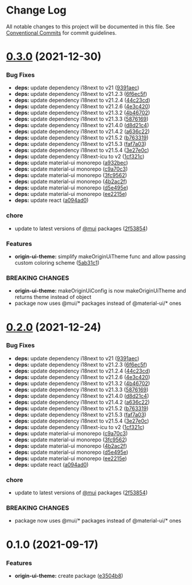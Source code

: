 # Change Log

All notable changes to this project will be documented in this file.
See [Conventional Commits](https://conventionalcommits.org) for commit guidelines.

# [0.3.0](https://github.com/energywebfoundation/origin/compare/@energyweb/origin-ui-theme@0.1.0...@energyweb/origin-ui-theme@0.3.0) (2021-12-30)


### Bug Fixes

* **deps:** update dependency i18next to v21 ([9391aec](https://github.com/energywebfoundation/origin/commit/9391aec5ce375c5b7c012cb9377aa79b0bf44382))
* **deps:** update dependency i18next to v21.2.3 ([6f6ec5f](https://github.com/energywebfoundation/origin/commit/6f6ec5f8d403de3034b9d04eb3823b086293e6c2))
* **deps:** update dependency i18next to v21.2.4 ([44c23cd](https://github.com/energywebfoundation/origin/commit/44c23cd53258a78c7c429661e3e685e64c31a6f8))
* **deps:** update dependency i18next to v21.2.6 ([4e3c420](https://github.com/energywebfoundation/origin/commit/4e3c420e69e2549c7b4ef903c5b3507dcdf60a2a))
* **deps:** update dependency i18next to v21.3.2 ([4b46702](https://github.com/energywebfoundation/origin/commit/4b467027b7859e07af4e6f0332f60bffab919e8a))
* **deps:** update dependency i18next to v21.3.3 ([5876169](https://github.com/energywebfoundation/origin/commit/58761697ee62f0711a00855c87c902db37e177af))
* **deps:** update dependency i18next to v21.4.0 ([d8d21c4](https://github.com/energywebfoundation/origin/commit/d8d21c4b6cf9557c38df343e5a7fb28c530e8574))
* **deps:** update dependency i18next to v21.4.2 ([a636c22](https://github.com/energywebfoundation/origin/commit/a636c22cbb153a6116dada15834431e1adbcc109))
* **deps:** update dependency i18next to v21.5.2 ([b763319](https://github.com/energywebfoundation/origin/commit/b76331985a517cc4a8594c75db82ad5df4d9f1d3))
* **deps:** update dependency i18next to v21.5.3 ([faf7a03](https://github.com/energywebfoundation/origin/commit/faf7a03a955c7e41418752d278d2377d8e5025ac))
* **deps:** update dependency i18next to v21.5.4 ([3e27e0c](https://github.com/energywebfoundation/origin/commit/3e27e0caf2a30182a0e1b92e94e769518ca32cec))
* **deps:** update dependency i18next-icu to v2 ([1cf321c](https://github.com/energywebfoundation/origin/commit/1cf321caf8ccb5bf7e01563c1d0ed1680c627a40))
* **deps:** update material-ui monorepo ([a932bec](https://github.com/energywebfoundation/origin/commit/a932becba9c11cd9a8ea54fab64b96870f1edb7a))
* **deps:** update material-ui monorepo ([c9a70c3](https://github.com/energywebfoundation/origin/commit/c9a70c3ea34f4a2e817f8ce70741863ccdaeeee0))
* **deps:** update material-ui monorepo ([3fc9562](https://github.com/energywebfoundation/origin/commit/3fc9562ec5f188feac626e6a3c8ea988479c5da2))
* **deps:** update material-ui monorepo ([4b2ac2f](https://github.com/energywebfoundation/origin/commit/4b2ac2f725cc9d2ded70d6b1bec090cadedaecf4))
* **deps:** update material-ui monorepo ([d5e495e](https://github.com/energywebfoundation/origin/commit/d5e495ebe9c758b766ff0e0c4f45da80ca203017))
* **deps:** update material-ui monorepo ([ee2215e](https://github.com/energywebfoundation/origin/commit/ee2215ea5ab50d291650e57597942761110f820a))
* **deps:** update react ([a094ad0](https://github.com/energywebfoundation/origin/commit/a094ad0b0e6b36a609efd098f05b82994fcd4084))


### chore

* update to latest versions of [@mui](https://github.com/mui) packages ([2f53854](https://github.com/energywebfoundation/origin/commit/2f53854070f20f9251992fdd3ac92812c5d83060))


### Features

* **origin-ui-theme:** simplify makeOriginUiTheme func and allow passing custom coloring scheme ([5ab31c1](https://github.com/energywebfoundation/origin/commit/5ab31c1afa351da47db717a0eaac2c6f0a28ee0e))


### BREAKING CHANGES

* **origin-ui-theme:** makeOriginUiConfig is now makeOriginUiTheme and returns theme instead of object
* package now uses @mui/* packages instead of @material-ui/* ones





# [0.2.0](https://github.com/energywebfoundation/origin/compare/@energyweb/origin-ui-theme@0.1.0...@energyweb/origin-ui-theme@0.2.0) (2021-12-24)


### Bug Fixes

* **deps:** update dependency i18next to v21 ([9391aec](https://github.com/energywebfoundation/origin/commit/9391aec5ce375c5b7c012cb9377aa79b0bf44382))
* **deps:** update dependency i18next to v21.2.3 ([6f6ec5f](https://github.com/energywebfoundation/origin/commit/6f6ec5f8d403de3034b9d04eb3823b086293e6c2))
* **deps:** update dependency i18next to v21.2.4 ([44c23cd](https://github.com/energywebfoundation/origin/commit/44c23cd53258a78c7c429661e3e685e64c31a6f8))
* **deps:** update dependency i18next to v21.2.6 ([4e3c420](https://github.com/energywebfoundation/origin/commit/4e3c420e69e2549c7b4ef903c5b3507dcdf60a2a))
* **deps:** update dependency i18next to v21.3.2 ([4b46702](https://github.com/energywebfoundation/origin/commit/4b467027b7859e07af4e6f0332f60bffab919e8a))
* **deps:** update dependency i18next to v21.3.3 ([5876169](https://github.com/energywebfoundation/origin/commit/58761697ee62f0711a00855c87c902db37e177af))
* **deps:** update dependency i18next to v21.4.0 ([d8d21c4](https://github.com/energywebfoundation/origin/commit/d8d21c4b6cf9557c38df343e5a7fb28c530e8574))
* **deps:** update dependency i18next to v21.4.2 ([a636c22](https://github.com/energywebfoundation/origin/commit/a636c22cbb153a6116dada15834431e1adbcc109))
* **deps:** update dependency i18next to v21.5.2 ([b763319](https://github.com/energywebfoundation/origin/commit/b76331985a517cc4a8594c75db82ad5df4d9f1d3))
* **deps:** update dependency i18next to v21.5.3 ([faf7a03](https://github.com/energywebfoundation/origin/commit/faf7a03a955c7e41418752d278d2377d8e5025ac))
* **deps:** update dependency i18next to v21.5.4 ([3e27e0c](https://github.com/energywebfoundation/origin/commit/3e27e0caf2a30182a0e1b92e94e769518ca32cec))
* **deps:** update dependency i18next-icu to v2 ([1cf321c](https://github.com/energywebfoundation/origin/commit/1cf321caf8ccb5bf7e01563c1d0ed1680c627a40))
* **deps:** update material-ui monorepo ([c9a70c3](https://github.com/energywebfoundation/origin/commit/c9a70c3ea34f4a2e817f8ce70741863ccdaeeee0))
* **deps:** update material-ui monorepo ([3fc9562](https://github.com/energywebfoundation/origin/commit/3fc9562ec5f188feac626e6a3c8ea988479c5da2))
* **deps:** update material-ui monorepo ([4b2ac2f](https://github.com/energywebfoundation/origin/commit/4b2ac2f725cc9d2ded70d6b1bec090cadedaecf4))
* **deps:** update material-ui monorepo ([d5e495e](https://github.com/energywebfoundation/origin/commit/d5e495ebe9c758b766ff0e0c4f45da80ca203017))
* **deps:** update material-ui monorepo ([ee2215e](https://github.com/energywebfoundation/origin/commit/ee2215ea5ab50d291650e57597942761110f820a))
* **deps:** update react ([a094ad0](https://github.com/energywebfoundation/origin/commit/a094ad0b0e6b36a609efd098f05b82994fcd4084))


### chore

* update to latest versions of [@mui](https://github.com/mui) packages ([2f53854](https://github.com/energywebfoundation/origin/commit/2f53854070f20f9251992fdd3ac92812c5d83060))


### BREAKING CHANGES

* package now uses @mui/* packages instead of @material-ui/* ones





# 0.1.0 (2021-09-17)


### Features

* **origin-ui-theme:** create package ([e3504b8](https://github.com/energywebfoundation/origin/commit/e3504b8dfe3dc3f6a4335715a8e50d2575fe9f03))
